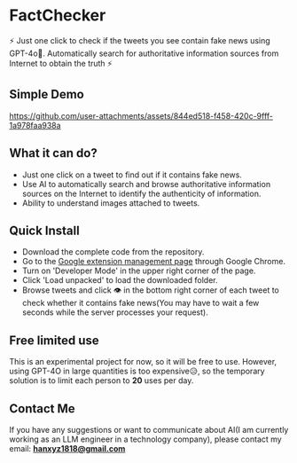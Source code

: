 # FactChecker

⚡ Just one click to check if the tweets you see contain fake news using GPT-4o🤏. Automatically search for authoritative information sources from Internet to obtain the truth ⚡

## Simple Demo
https://github.com/user-attachments/assets/844ed518-f458-420c-9fff-1a978faa938a



## What it can do?

- Just one click on a tweet to find out if it contains fake news.
- Use AI to automatically search and browse authoritative information sources on the Internet to identify the authenticity of information.
- Ability to understand images attached to tweets.

## Quick Install

- Download the complete code from the repository.
- Go to the [Google extension management page](chrome://extensions/) through Google Chrome.
- Turn on 'Developer Mode' in the upper right corner of the page.
- Click 'Load unpacked' to load the downloaded folder.
- Browse tweets and click 👁️ in the bottom right corner of each tweet to check whether it contains fake news(You may have to wait a few seconds while the server processes your request).

## Free limited use
This is an experimental project for now, so it will be free to use. However, using GPT-4O in large quantities is too expensive😥, so the temporary solution is to limit each person to **20** uses per day.

## Contact Me
If you have any suggestions or want to communicate about AI(I am currently working as an LLM engineer in a technology company), please contact my email: **hanxyz1818@gmail.com**

